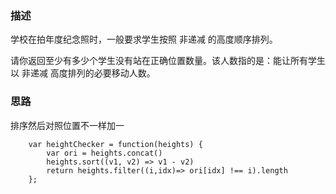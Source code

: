 ### 描述

学校在拍年度纪念照时，一般要求学生按照 非递减 的高度顺序排列。

请你返回至少有多少个学生没有站在正确位置数量。该人数指的是：能让所有学生以 非递减 高度排列的必要移动人数。

### 思路
排序然后对照位置不一样加一
```
    var heightChecker = function(heights) {
        var ori = heights.concat()
        heights.sort((v1, v2) => v1 - v2)
        return heights.filter((i,idx)=> ori[idx] !== i).length
    };
```